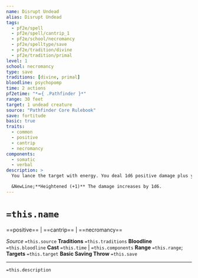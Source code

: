 ```yaml
---
name: Disrupt Undead
alias: Disrupt Undead
tags:
  - pf2e/spell
  - pf2e/spell/cantrip_1
  - pf2e/school/necromancy
  - pf2e/spelltype/save
  - pf2e/tradition/divine
  - pf2e/tradition/primal
level: 1
school: necromancy
type: save
traditions: [divine, primal]
bloodline: psychopomp
time: 2 actions
pf2etime: "*⬺{ .Pathfinder }*"
range: 30 feet
target: 1 undead creature
source: "Pathfinder Core Rulebook"
save: fortitude
basic: true
traits:
  - common
  - positive
  - cantrip
  - necromancy
components:
  - somatic
  - verbal
description: >
  You lance the target with energy. You deal 1d6 positive damage plus your spellcasting ability modifier. The target must attempt a basic Fortitude save. If the creature critically fails the save, it is also [[Enfeebled]] 1 for 1 round.

  &NewLine;**Heightened (+1)** The damage increases by 1d6.
---
```

# `=this.name`
==positive== | ==cantrip== | ==necromancy==

*Source* `=this.source`
**Traditions** `=this.traditions`
**Bloodline** `=this.bloodline`
**Cast** `=this.time` | `=this.components`
**Range** `=this.range`; **Targets** `=this.target`
**Basic Saving Throw** `=this.save`

***
`=this.description`
